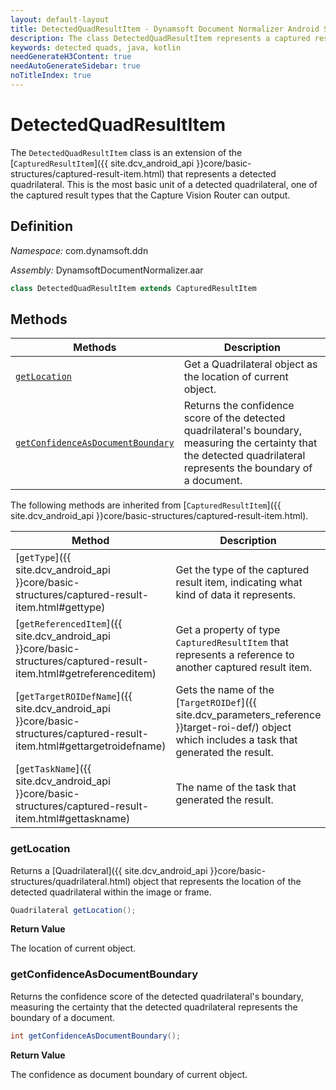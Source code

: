 ```yaml
---
layout: default-layout
title: DetectedQuadResultItem - Dynamsoft Document Normalizer Android SDK API Reference
description: The class DetectedQuadResultItem represents a captured result item whose type is detected quads, which contains the location and confidence as a document boundary.
keywords: detected quads, java, kotlin
needGenerateH3Content: true
needAutoGenerateSidebar: true
noTitleIndex: true
---
```


# DetectedQuadResultItem

The `DetectedQuadResultItem` class is an extension of the [`CapturedResultItem`]({{ site.dcv_android_api }}core/basic-structures/captured-result-item.html) that represents a detected quadrilateral. This is the most basic unit of a detected quadrilateral, one of the captured result types that the Capture Vision Router can output.

## Definition

*Namespace:* com.dynamsoft.ddn

*Assembly:* DynamsoftDocumentNormalizer.aar

```java
class DetectedQuadResultItem extends CapturedResultItem
```

## Methods

| Methods | Description |
| ------- | ----------- |
| [`getLocation`](#getlocation) | Get a Quadrilateral object as the location of current object. |
| [`getConfidenceAsDocumentBoundary`](#getconfidenceasdocumentboundary) | Returns the confidence score of the detected quadrilateral's boundary, measuring the certainty that the detected quadrilateral represents the boundary of a document. |

The following methods are inherited from [`CapturedResultItem`]({{ site.dcv_android_api }}core/basic-structures/captured-result-item.html).

| Method | Description |
| ------ | ----------- |
| [`getType`]({{ site.dcv_android_api }}core/basic-structures/captured-result-item.html#gettype) | Get the type of the captured result item, indicating what kind of data it represents. |
| [`getReferencedItem`]({{ site.dcv_android_api }}core/basic-structures/captured-result-item.html#getreferenceditem) | Get a property of type `CapturedResultItem` that represents a reference to another captured result item. |
| [`getTargetROIDefName`]({{ site.dcv_android_api }}core/basic-structures/captured-result-item.html#gettargetroidefname) | Gets the name of the [`TargetROIDef`]({{ site.dcv_parameters_reference }}target-roi-def/) object which includes a task that generated the result. |
| [`getTaskName`]({{ site.dcv_android_api }}core/basic-structures/captured-result-item.html#gettaskname) | The name of the task that generated the result. |

### getLocation

Returns a [Quadrilateral]({{ site.dcv_android_api }}core/basic-structures/quadrilateral.html) object that represents the location of the detected quadrilateral within the image or frame.

```java
Quadrilateral getLocation();
```

**Return Value**

The location of current object.

### getConfidenceAsDocumentBoundary

Returns the confidence score of the detected quadrilateral's boundary, measuring the certainty that the detected quadrilateral represents the boundary of a document.

```java
int getConfidenceAsDocumentBoundary();
```

**Return Value**

The confidence as document boundary of current object.
